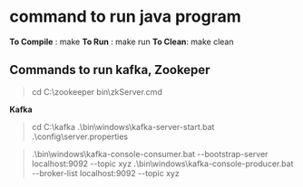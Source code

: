 # command to run java program
**To Compile** : make
**To Run** : make run
**To Clean**: make clean

## Commands to run kafka, Zookeper 
> cd C:\zookeeper
> bin\zkServer.cmd

**Kafka**
> cd C:\kafka
> .\bin\windows\kafka-server-start.bat .\config\server.properties


> .\bin\windows\kafka-console-consumer.bat --bootstrap-server localhost:9092 --topic xyz
> .\bin\windows\kafka-console-producer.bat --broker-list localhost:9092 --topic xyz


